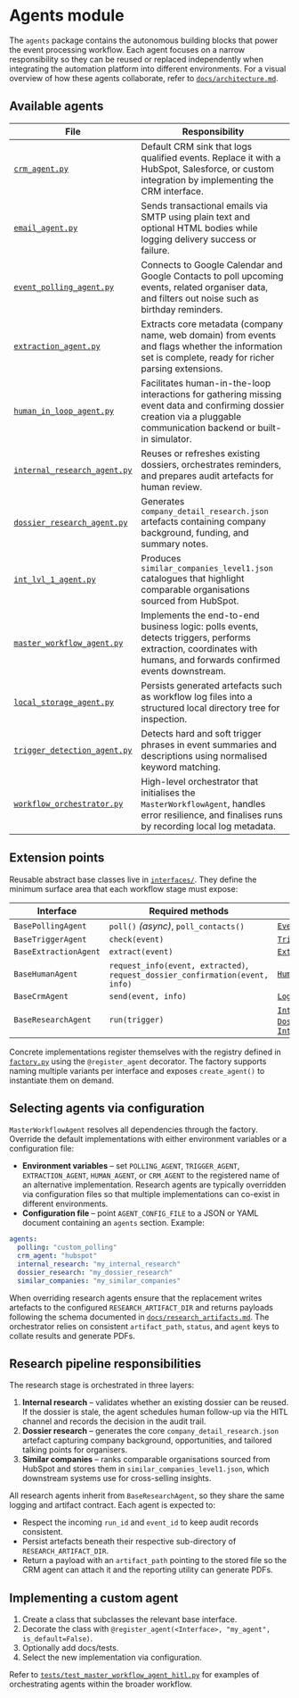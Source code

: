 # Agents module

The `agents` package contains the autonomous building blocks that power the event
processing workflow. Each agent focuses on a narrow responsibility so they can be reused
or replaced independently when integrating the automation platform into different
environments. For a visual overview of how these agents collaborate, refer to
[`docs/architecture.md`](../docs/architecture.md).

## Available agents

| File | Responsibility |
|------|----------------|
| [`crm_agent.py`](crm_agent.py) | Default CRM sink that logs qualified events. Replace it with a HubSpot, Salesforce, or custom integration by implementing the CRM interface. |
| [`email_agent.py`](email_agent.py) | Sends transactional emails via SMTP using plain text and optional HTML bodies while logging delivery success or failure. |
| [`event_polling_agent.py`](event_polling_agent.py) | Connects to Google Calendar and Google Contacts to poll upcoming events, related organiser data, and filters out noise such as birthday reminders. |
| [`extraction_agent.py`](extraction_agent.py) | Extracts core metadata (company name, web domain) from events and flags whether the information set is complete, ready for richer parsing extensions. |
| [`human_in_loop_agent.py`](human_in_loop_agent.py) | Facilitates human-in-the-loop interactions for gathering missing event data and confirming dossier creation via a pluggable communication backend or built-in simulator. |
| [`internal_research_agent.py`](internal_research_agent.py) | Reuses or refreshes existing dossiers, orchestrates reminders, and prepares audit artefacts for human review. |
| [`dossier_research_agent.py`](dossier_research_agent.py) | Generates `company_detail_research.json` artefacts containing company background, funding, and summary notes. |
| [`int_lvl_1_agent.py`](int_lvl_1_agent.py) | Produces `similar_companies_level1.json` catalogues that highlight comparable organisations sourced from HubSpot. |
| [`master_workflow_agent.py`](master_workflow_agent.py) | Implements the end-to-end business logic: polls events, detects triggers, performs extraction, coordinates with humans, and forwards confirmed events downstream. |
| [`local_storage_agent.py`](local_storage_agent.py) | Persists generated artefacts such as workflow log files into a structured local directory tree for inspection. |
| [`trigger_detection_agent.py`](trigger_detection_agent.py) | Detects hard and soft trigger phrases in event summaries and descriptions using normalised keyword matching. |
| [`workflow_orchestrator.py`](workflow_orchestrator.py) | High-level orchestrator that initialises the `MasterWorkflowAgent`, handles error resilience, and finalises runs by recording local log metadata. |

## Extension points

Reusable abstract base classes live in [`interfaces/`](interfaces). They define the minimum
surface area that each workflow stage must expose:

| Interface | Required methods | Default implementation |
|-----------|-----------------|------------------------|
| `BasePollingAgent` | `poll()` *(async)*, `poll_contacts()` | [`EventPollingAgent`](event_polling_agent.py) |
| `BaseTriggerAgent` | `check(event)` | [`TriggerDetectionAgent`](trigger_detection_agent.py) |
| `BaseExtractionAgent` | `extract(event)` | [`ExtractionAgent`](extraction_agent.py) |
| `BaseHumanAgent` | `request_info(event, extracted)`, `request_dossier_confirmation(event, info)` | [`HumanInLoopAgent`](human_in_loop_agent.py) |
| `BaseCrmAgent` | `send(event, info)` | [`LoggingCrmAgent`](crm_agent.py) |
| `BaseResearchAgent` | `run(trigger)` | [`InternalResearchAgent`](internal_research_agent.py), [`DossierResearchAgent`](dossier_research_agent.py), [`IntLvl1SimilarCompaniesAgent`](int_lvl_1_agent.py) |

Concrete implementations register themselves with the registry defined in
[`factory.py`](factory.py) using the `@register_agent` decorator. The factory supports naming
multiple variants per interface and exposes `create_agent()` to instantiate them on demand.

## Selecting agents via configuration

`MasterWorkflowAgent` resolves all dependencies through the factory. Override the default
implementations with either environment variables or a configuration file:

* **Environment variables** – set `POLLING_AGENT`, `TRIGGER_AGENT`, `EXTRACTION_AGENT`,
  `HUMAN_AGENT`, or `CRM_AGENT` to the registered name of an alternative implementation.
  Research agents are typically overridden via configuration files so that multiple
  implementations can co-exist in different environments.
* **Configuration file** – point `AGENT_CONFIG_FILE` to a JSON or YAML document containing an
  `agents` section. Example:

```yaml
agents:
  polling: "custom_polling"
  crm_agent: "hubspot"
  internal_research: "my_internal_research"
  dossier_research: "my_dossier_research"
  similar_companies: "my_similar_companies"
```

When overriding research agents ensure that the replacement writes artefacts to the configured
`RESEARCH_ARTIFACT_DIR` and returns payloads following the schema documented in
[`docs/research_artifacts.md`](../docs/research_artifacts.md). The orchestrator relies on
consistent `artifact_path`, `status`, and `agent` keys to collate results and generate PDFs.

## Research pipeline responsibilities

The research stage is orchestrated in three layers:

1. **Internal research** – validates whether an existing dossier can be reused. If the dossier
   is stale, the agent schedules human follow-up via the HITL channel and records the decision in
   the audit trail.
2. **Dossier research** – generates the core `company_detail_research.json` artefact capturing
   company background, opportunities, and tailored talking points for organisers.
3. **Similar companies** – ranks comparable organisations sourced from HubSpot and stores them in
   `similar_companies_level1.json`, which downstream systems use for cross-selling insights.

All research agents inherit from `BaseResearchAgent`, so they share the same logging and artifact
contract. Each agent is expected to:

- Respect the incoming `run_id` and `event_id` to keep audit records consistent.
- Persist artefacts beneath their respective sub-directory of `RESEARCH_ARTIFACT_DIR`.
- Return a payload with an `artifact_path` pointing to the stored file so the CRM agent can attach
  it and the reporting utility can generate PDFs.

## Implementing a custom agent

1. Create a class that subclasses the relevant base interface.
2. Decorate the class with `@register_agent(<Interface>, "my_agent", is_default=False)`.
3. Optionally add docs/tests.
4. Select the new implementation via configuration.

Refer to [`tests/test_master_workflow_agent_hitl.py`](../tests/test_master_workflow_agent_hitl.py)
for examples of orchestrating agents within the broader workflow.

